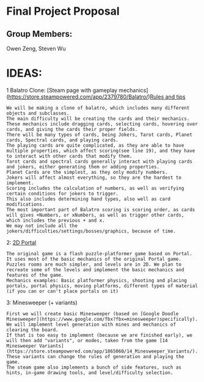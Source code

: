 # Final Project Proposal

## Group Members:

Owen Zeng, Steven Wu

# IDEAS:

1 Balatro Clone: [Steam page with gameplay mechanics] (https://store.steampowered.com/app/2379780/Balatro/)[Rules and tips](https://steamcommunity.com/sharedfiles/filedetails/?id=3166504510)

    We will be making a clone of balatro, which includes many different objects and subclasses. 
    The main difficulty will be creating the cards and their mechanics.
    These mechanics include dragging cards, selecting cards, hovering over cards, and giving the cards their proper fields.
    There will be many types of cards, being Jokers, Tarot cards, Planet cards, Spectral cards, and playing cards.
    The playing cards are quite complicated, as they are able to have multiple properties, which affect scoring(see line 19), and they have to interact with other cards that modify them.
    Tarot cards and spectral cards generally interact with playing cards and jokers, either generating them or adding properties.
    Planet Cards are the simplest, as they only modify numbers.
    Jokers will affect almost everything, so they are the hardest to implement.
    Scoring includes the calculation of numbers, as well as verifying certain conditions for jokers to trigger. 
    This also includes determining hand types, also well as card modifications. 
    The most important part of Balatro scoring is scoring order, as cards will gives +Numbers, or xNumbers, as well as trigger other cards, which includes the previous + and x.
    We may not include all the jokers/difficulties/settings/bosses/graphics, because of time.



2: [2D Portal](https://www.newgrounds.com/portal/view/404612)

    The original game is a flash puzzle-platformer game based on Portal. It uses most of the basic mechanics of the original Portal game. 
    Puzzles rooms are much simpler, and levels are in 2D. We plan to recreate some of the levels and implement the basic mechanics and features of the game.
    Mechanics examples: Basic platformer physics, shooting and placing portals, portal physics, moving platforms, different types of material (if you can or can't place portals on it)

3: Minesweeper (+ variants)

    First we will create basic Minesweeper (based on [Google Doodle Minesweeper](https://www.google.com/fbx?fbx=minesweeper)specifically). We will implement level generation with mines and mechanics of clearing the board. 
    If that is too easy to implement (because we are finished early), we will then add "variants", or modes, taken from the game [14 Minesweeper Variants](https://store.steampowered.com/app/1865060/14_Minesweeper_Variants/). 
    These variants can change the rules of generation and playing the game. 
    The steam game also implements a bunch of side features, such as hints, in-game drawing tools, and level/difficulty selection.